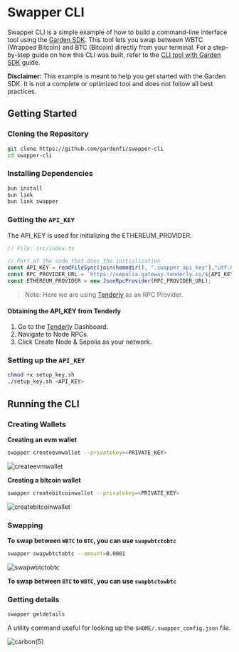 # Swapper CLI
Swapper CLI is a simple example of how to build a command-line interface tool using the [Garden SDK](https://docs.garden.finance/developers/sdk/). This tool lets you swap between WBTC (Wrapped Bitcoin) and BTC (Bitcoin) directly from your terminal. For a step-by-step guide on how this CLI was built, refer to the [CLI tool with Garden SDK](https://docs.garden.finance/cookbook/cli-tool-with-garden-sdk) guide.

**Disclaimer:**  This example is meant to help you get started with the Garden SDK. It is not a complete or optimized tool and does not follow all best practices.
## Getting Started

### Cloning the Repository

```bash
git clone https://github.com/gardenfi/swapper-cli
cd swapper-cli
```

### Installing Dependencies

```bash
bun install
bun link
bun link swapper
```

### Getting the `API_KEY`

The API_KEY is used for initializing the ETHEREUM_PROVIDER.

```ts
// File: src/index.ts

// Part of the code that does the initialization
const API_KEY = readFileSync(join(homedir(), ".swapper_api_key"),"utf-8");
const RPC_PROVIDER_URL = `https://sepolia.gateway.tenderly.co/${API_KEY}`;
const ETHEREUM_PROVIDER = new JsonRpcProvider(RPC_PROVIDER_URL);
```

> Note: Here we are using [Tenderly](https://tenderly.co/) as an RPC Provider.

#### Obtaining the API_KEY from Tenderly
1. Go to the [Tenderly](https://tenderly.co/) Dashboard.
2. Navigate to Node RPCs.
3. Click Create Node & Sepolia as your network.

### Setting up the `API_KEY`

```bash
chmod +x setup_key.sh
./setup_key.sh <API_KEY>
```

## Running the CLI

### Creating Wallets
**Creating an evm wallet** 
```bash
swapper createevmwallet --privatekey=<PRIVATE_KEY>
``` 

![createevmwallet](https://github.com/gardenfi/swapper-cli/assets/162546266/ae5b5d56-3c18-49b3-a062-8a052b893da4)

**Creating a bitcoin wallet**
```bash
swapper createbitcoinwallet --privatekey=<PRIVATE_KEY>
```
![createbitcoinwallet](https://github.com/gardenfi/swapper-cli/assets/162546266/8658441e-69d4-4d2d-acb4-e2be5f720d50)

### Swapping
**To swap between `WBTC` to `BTC`, you can use `swapwbtctobtc`**
```bash
swapper swapwbtctobtc --amount=0.0001
```
![swapwbtctobtc](https://github.com/gardenfi/swapper-cli/assets/162546266/6725458e-e523-4659-b275-bdeedbb303e4)

**To swap between `BTC` to `WBTC`, you can use `swapbtctowbtc`**

### Getting details
```bash
swapper getdetails
```
A utility command useful for looking up the `$HOME/.swapper_config.json` file.

![carbon(5)](https://github.com/gardenfi/swapper-cli/assets/162546266/1db15518-239a-4d39-a481-31045ac818c8)
